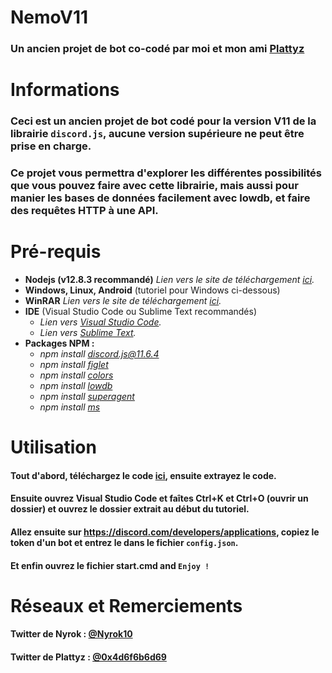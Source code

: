 # NemoV11
### Un ancien projet de bot co-codé par moi et mon ami [Plattyz](https://github.com/Plattyz)

# Informations
### Ceci est un ancien projet de bot codé pour la version V11 de la librairie `discord.js`, aucune version supérieure ne peut être prise en charge.
### Ce projet vous permettra d'explorer les différentes possibilités que vous pouvez faire avec cette librairie, mais aussi pour manier les bases de données facilement avec lowdb, et faire des requêtes HTTP à une API.

# Pré-requis
* **Nodejs (v12.8.3 recommandé)** *Lien vers le site de téléchargement [ici](https://nodejs.org/en/download/).*
* **Windows, Linux, Android** (tutoriel pour Windows ci-dessous)
* **WinRAR** *Lien vers le site de téléchargement [ici](https://www.win-rar.com/postdownload.html).* 
* **IDE** (Visual Studio Code ou Sublime Text recommandés)
  * *Lien vers [Visual Studio Code](https://code.visualstudio.com/Download).*
  * *Lien vers [Sublime Text](https://www.sublimetext.com/download).*
* **Packages NPM :**
  * *npm install [discord.js@11.6.4](https://www.npmjs.com/package/discord.js/v/11.6.4)*
  * *npm install [figlet](https://npmjs.com/package/figlet)*
  * *npm install [colors](https://npmjs.com/package/colors)*
  * *npm install [lowdb](https://npmjs.com/package/lowdb)*
  * *npm install [superagent](https://npmjs.com/package/superagent)*
  * *npm install [ms](https://npmjs.com/package/ms)*
  
# Utilisation
#### Tout d'abord, téléchargez le code [ici](https://github.com/Nyrok/Discord.js_V11-Nemo/archive/master.zip), ensuite extrayez le code.
#### Ensuite ouvrez Visual Studio Code et faîtes Ctrl+K et Ctrl+O (ouvrir un dossier) et ouvrez le dossier extrait au début du tutoriel.
#### Allez ensuite sur https://discord.com/developers/applications, copiez le token d'un bot et entrez le dans le fichier `config.json`.
#### Et enfin ouvrez le fichier start.cmd and `Enjoy !`

# Réseaux et Remerciements
#### Twitter de Nyrok : [@Nyrok10](https://twitter.com/Nyrok10)
#### Twitter de Plattyz : [@0x4d6f6b6d69](https://twitter.com/0x4d6f6b6d69)
